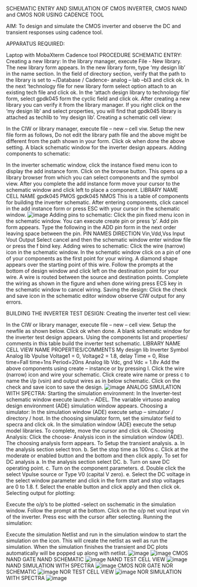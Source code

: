 SCHEMATIC ENTRY AND SIMULATION OF CMOS INVERTER, CMOS NAND and CMOS NOR USING CADENCE TOOL

AIM: To design and simulate the CMOS inverter and observe the DC and transient responses using cadence tool.

APPARATUS REQUIRED:

Laptop with MobaXterm
Cadence tool PROCEDURE SCHEMATIC ENTRY: Creating a new library:
In the library manager, execute File - New library. The new library form appears.
In the new library form, type ‘my design lib’ in the name section.
In the field of directory section, verify that the path to the library is set to ~/Database / Cadence- analog – lab –bl3 and click ok.
In the next ‘technology file for new library form select option attach to an existing tech file and click ok.
In the ‘attach design library to technology file’ form, select gpdk045 form the cyclic field and click ok.
After creating a new library you can verify it from the library manager.
If you right click on the ‘my design lib’ and select properties, you will find that gpdk045 library is attached as techlib to ‘my design lib’.
Creating a schematic cell view:

In the CIW or library manager, execute file – new – cell viw.
Setup the new file form as follows, Do not edit the library path file and the above might be different from the path shown in your form.
Click ok when done the above setting. A black schematic window for the inverter design appears.
Adding components to schematic:

In the inverter schematic window, click the instance fixed menu icon to display the add instance form.
Click on the browse button. This opens up a library browser from which you can select components and the symbol view.
After you complete the add instance form move your cursor to the schematic window and click left to place a component. LIBRARY NAME CELL NAME gpdk045 PMOS gpdk045 NMOS
This is a table of components for building the inverter schematic.
After entering components, click cancel in the add instance form or press ESC with your cursor in the schematic window.
![image](https://github.com/Desika11/VLSI-LAB-EXP-6/assets/165646570/328af3b1-66d6-48c2-9f93-2d73c70e3084)
Adding pins to schematic:
Click the pin fixed menu icon in the schematic window. You can execute create pin or press ‘p’.
Add pin form appears. Type the following in the ADD pin form in the next order leaving space between the pin. PIN NAMES DIRECTION Vin,Vdd,Vss Input Vout Output
Select cancel and then the schematic window enter window file or press the f bind key. Adding wires to schematic:
Click the wire (narrow) icon in the schematic window.
In the schematic window click on a pin of one of your components as the first point for your wiring. A diamond shape appears over the starting point of this wire.
Follow the prompts at the bottom of design window and click left on the destination point for your wire. A wire is routed between the source and destination points.
Complete the wiring as shown in the figure and when done wiring press ECS key in the schematic window to cancel wiring.
Saving the design: Click the check and save icon in the schematic editor window observe CIW output for any errors.

BUILDING THE INVERTER TEST DESIGN: Creating the inverter test cell view:

In the CIW or library manager, execute file – new – cell view.
Setup the newfile as shown below.
Click ok when done. A blank schematic window for the inverter test design appears.
Using the components list and properties/ comments in this table build the inverter test schematic. LIBRARY NAME CELL VIEW NAME PROPERTIES/COMMENTS My design lib Inverter Symbol Analog lib Vpulse Voltage1 = 0, Voltage2 = 1.8, delay Time = 0, Rise time=Fall time=1ns Period=20ns Analog lib Vdc, gnd Vdc = 1.8v
Add the above components using create – instance or by pressing I.
Click the wire (narrow) icon and wire your schematic.
Click create wire name or press c to name the i/p (vsin) and output wires as in below schematic.
Click on the check and save icon to save the design.
![image](https://github.com/Desika11/VLSI-LAB-EXP-6/assets/165646570/a2c232a4-5237-4ddc-bbec-c7259092f40d)
ANALOG SIMULATION WITH SPECTRA: Starting the simulation environment:
In the Inverter-test schematic window execute launch – ADEL. The variable virtuoso analog design environment (ADE) simulation window appears. Choosing a simulator:
In the simulation window (ADE) execute setup – simulator / directory / host.
In the choosing simulator form, set the simulator field to specra and click ok.
In the simulation window (ADE) execute the setup model libraries. To complete, move the cursor and click ok. Choosing Analysis:
Click the choose- Analysis icon in the simulation window (ADE).
The choosing analysis form appears.
To Setup the transient analysis. a. In the analysis section select tron. b. Set the stop time as 100ns c. Click at the moderate or enabled button and the bottom and then click apply.
To set for DC analysis a. In the analysis section select DC. b. Turn on save DC operating point. c. Turn on the component parameters. d. Double click the select Vpulse source or Type V0 (capital V zero). e. Select the DC voltage in the select window parameter and click in the form start and stop voltages are 0 to 1.8. f. Select the enable button and click apply and then click ok.
Selecting output for plotting:

Execute the o/p’s to be plotted -select on sschematic in the simulation window.
Follow the prompt at the bottom. Click on the o/p net vout input vin of the inverter. Press esc with the cursor after selecting.
Running the simulation:

Execute the simulation Netlist and run in the simulation window to start the simulation on the icon. This will create the netlist as well as run the simulation.
When the simulation finishes the transient and DC plots automatically will be popped up along with netlist.
![image](https://github.com/Desika11/VLSI-LAB-EXP-6/assets/165646570/9eecf7a2-8eaa-400d-ba23-97eb937b2db4)
![image](https://github.com/Desika11/VLSI-LAB-EXP-6/assets/165646570/9c9e82c6-8793-4e81-a8cf-ff4aa2bf8c4e)
CMOS NAND GATE NAND SCHEMATIC
![image](https://github.com/Desika11/VLSI-LAB-EXP-6/assets/165646570/10d78841-5083-4e30-9b9d-461922c863ac)
NAND TEST CELL VIEW
![image](https://github.com/Desika11/VLSI-LAB-EXP-6/assets/165646570/b39481b3-1a73-48fd-9a5b-111d984eddee)
NAND SIMULATION WITH SPECTRA
![image](https://github.com/Desika11/VLSI-LAB-EXP-6/assets/165646570/6db320dc-5f88-4bb3-bdf7-3ad590ee8603)
CMOS NOR GATE NOR SCHEMATIC
![image](https://github.com/Desika11/VLSI-LAB-EXP-6/assets/165646570/badd8fb1-6392-4f6d-8571-f2ee5679d495)
NOR TEST CELL VIEW
![image](https://github.com/Desika11/VLSI-LAB-EXP-6/assets/165646570/d09c2f75-a949-4f54-a904-d37b051b45ee)
NOR SIMULATION WITH SPECTRA
![image](https://github.com/Desika11/VLSI-LAB-EXP-6/assets/165646570/a959b216-89fd-43e3-9c2c-31e4ad8b46bb)
